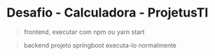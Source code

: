 # Desafio - Calculadora - ProjetusTI

> frontend, executar com npm ou yarn start

> backend projeto springboot executa-lo normalmente
